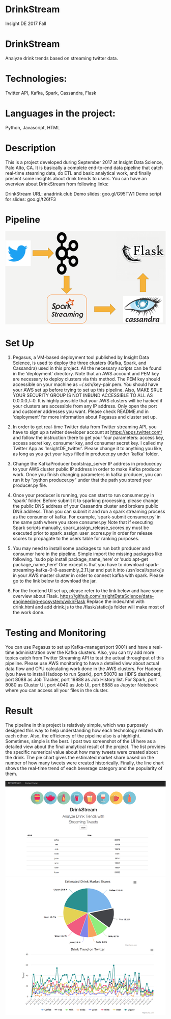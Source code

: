# DrinkStream
Insight DE 2017 Fall


# DrinkStream
Analyze drink trends based on streaming twitter data.

# Technologies:
Twitter API, Kafka, Spark, Cassandra, Flask

# Languages in the project:
Python, Javascript, HTML


# Description
This is a project developed during September 2017 at Insight Data Science, Palo Alto, CA. 
It is basically a complete end-to-end data pipeline that catch real-time steaming data, do ETL and basic analytical work, and finally present some insights about drink trends to users. 
You can have an overview about DrinkStream from following links:

DrinkStream URL: 		anadrink.club
Demo slides: 			goo.gl/G95TW1
Demo script for slides: 	goo.gl/t26fF3



# Pipeline
![alt text](./screenshot/Picture1.png)

# Set Up
1. Pegasus, a VM-based deployment tool published by Insight Data Science, is used to deploy the three clusters (Kafka, Spark, and Cassandra) used in this project. All the necessary scripts can be found in the ‘deployment’ directory. Note that an AWS account and PEM key are necessary to deploy clusters via this method. The PEM key should accessible on your machine as ~/.ssh/key-pair.pem. You should have your AWS set up before trying to set up this pipeline. Also, MAKE SRUE YOUR SECURITY GROUP IS NOT INBUND ACCESSIBLE TO ALL AS 0.0.0.0./::0. It is highly possible that your AWS clusters will be hacked if your clusters are accessible from any IP address. Only open the port and customer addresses you want. Please check README.md in ‘deployment’ for more information about Pegasus and cluster set up.

2. In order to get real-time Twitter data from Twitter streaming API, you have to sign up a twitter developer account at https://apps.twitter.com/ and follow the instruction there to get your four parameters: access key, access secret key, consumer key, and consumer secret key. I called my Twitter App as ‘InsightDE_twitter’. Please change it to anything you like, as long as you get your keys filled in producer.py under ‘kafka’ folder.

3. Change the KafkaProducer bootstrap_server IP address in producer.py to your AWS cluster public IP address in order to make Kafka producer work. Once you finish changing parameters in kafka producer, you can run it by “python producer.py” under that the path you stored your producer.py file.

4. Once your producer is running, you can start to run consumer.py in ‘spark’ folder. Before submit it to sparking processing, please change the public DNS address of your Cassandra cluster and brokers public DNS address. Than you can submit it and run a spark streaming process as the consumer of kafka. 
For example, ‘spark-submit consumer.py’ in the same path where you store consumer.py
Note that if executing Spark scripts manually, spark_assign_release_scores.py must be executed prior to spark_assign_user_scores.py in order for release scores to propagate to the users table for ranking purposes.

5. You may need to install some packages to run both producer and consumer here in the pipeline. Simple import the missing packages like following.
‘sudo pip install package_name_here’ or ‘sudo apt-get package_name_here’ 
One except is that you have to download spark-streaming-kafka-0-8-assembly_2.11.jar and put it into /usr/local/spark/js in your AWS master cluster in order to connect kafka with spark. Please go to the link below to download the jar. 

6. For the frontend UI set up, please refer to the link below and have some overview about Flask. 
https://github.com/InsightDataScience/data-engineering-ecosystem/wiki/Flask
Replace the index.html with drink.html and add drink.js to the /flask/static/js folder will make most of the work done. 



# Testing and Monitoring
You can use Pegasus to set up Kafka-manager(port 9001) and have a real-time administration over the Kafka clusters. Also, you can try add more topics catch from Twitter Streaming API to test the actual throughput of this pipeline. Please use AWS monitoring to have a detailed view about actual data flow and CPU calculating work done in the AWS clusters. For Hadoop (you have to install Hadoop to run Spark), port 50070 as HDFS dashboard, port 8088 as Job Tracker, port 19888 as Job History list. For Spark, port 8080 as Cluster UI, port 4040 as Job UI, port 8888 as Jupyter Notebook where you can access all your files in the cluster. 



# Result
The pipeline in this project is relatively simple, which was purposely designed this way to help understanding how each technology related with each other. Also, the efficiency of the pipeline also is a highlight. Sometimes, simple is the best. I post two screenshot of the UI here as a detailed view about the final analytical result of the project. The list provides the specific numerical value about how many tweets were created about the drink. The pie chart gives the estimated market share based on the number of how many tweets were created historically. Finally, the line chart shows the real-time trend of each beverage category and the popularity of them. 

![alt text](./screenshot/Picture2.png)
![alt text](./screenshot/Picture3.png)
